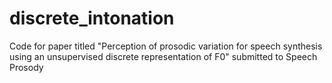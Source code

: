 # discrete_intonation
Code for paper titled "Perception of prosodic variation for speech synthesis using an unsupervised discrete representation of F0" submitted to Speech Prosody

